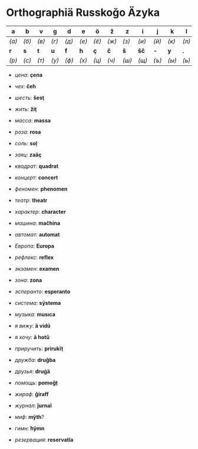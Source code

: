 # Orthographiä Russkoğo Äzyka

|**a**|**b**|**v**|**g**|**d**|**e**|**ö**|**ẑ**|**z**|**i**|**j**|**k**|**l**|**m**|**n**|**o**|**p**|
|-|-|-|-|-|-|-|-|-|-|-|-|-|-|-|-|-|
|*(а)*|*(б)*|*(в)*|*(г)*|*(д)*|*(е)*|*(ё)*|*(ж)*|*(з)*|*(и)*|*(й)*|*(к)*|*(л)*|*(м)*|*(н)*|*(о)*|*(п)*|
|**r**|**s**|**t**|**u**|**f**|**h**|**ç**|**ĉ**|**ŝ**|**ŝĉ**|**-**|**y**|**.**|**æ**|**ü**|**ä**||
|*(р)*|*(с)*|*(т)*|*(у)*|*(ф)*|*(х)*|*(ц)*|*(ч)*|*(ш)*|*(щ)*|*(ъ)*|*(ы)*|*(ь)*|*(э)*|*(ю)*|*(я)*||

* *цена*: **çena**
* *чех*: **ĉeh**
* *шесть*: **ŝesṭ**
* *жить*: **ẑiṭ**

* *масса*: **massa**
* *роза*: **rosa**

* *соль*: **soḷ**
* *заяц*: **zaäç**

* *квадрат*: **quadrat**
* *концерт*: **concert**

* *феномен*: **phenomen**
* *театр*: **theatr**
* *характер*: **character**
* *машина*: **maĉhina**

* *автомат*: **automat**
* *Европа*: **Europa**

* *рефлекс*: **reflex**
* *экзамен*: **examen**
* *зона*: **zona**

* *эсперанто*: **esperanto**
* *система*: **sÿstema**
* *музыка*: **musıca**
* *я вижу*: **ä vidũ**
* *я хочу*: **ä hotũ**
* *приручить*: **prirukĩṭ**
* *дружба*: **druĝba**
* *друзья*: **druġä**
* *помощь*: **pomoĝṭ**
* *жираф*: **ĝiraff**
* *журнал*: **ĵurnal**
* *миф*: **mÿth**?
* *гимн*: **ħÿmn**
* *резервация*: **reservatĭa**

